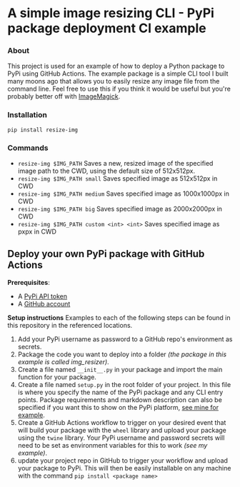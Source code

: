 # A simple image resizing CLI - PyPi package deployment CI example 

### About
This project is used for an example of how to deploy a Python package to PyPi using GitHub Actions. The example package is a simple CLI tool I built many moons ago that allows you to easily resize any image file from the command line. Feel free to use this if you think it would be useful but you're probably better off with [ImageMagick](https://github.com/ImageMagick/ImageMagick).

### Installation 
```
pip install resize-img
```

### Commands
- `resize-img $IMG_PATH` Saves a new, resized image of the specified image path to the CWD, using the default size of 512x512px.
- `resize-img $IMG_PATH small` Saves specified image as 512x512px in CWD   
- `resize-img $IMG_PATH medium` Saves specified image as 1000x1000px in CWD
- `resize-img $IMG_PATH big` Saves specified image as 2000x2000px in CWD
- `resize-img $IMG_PATH custom <int> <int>` Saves specified image as <int>px<int>px in CWD


## Deploy your own PyPi package with GitHub Actions
**Prerequisites**:
- A [PyPi API token](https://pypi.org/manage/account/token/)
- A [GitHub account](https://github.com/join)

**Setup instructions**
Examples to each of the following steps can be found in this repository in the referenced locations.

1. Add your PyPi username as password to a GitHub repo's environment as secrets.
2. Package the code you want to deploy into a folder _(the package in this example is called img_resizer)_.
3. Create a file named `__init__.py` in your package and import the main function for your package.
4. Create a file named `setup.py` in the root folder of your project. In this file is where you specify the name of the PyPi package and any CLI entry points. Package requirements and markdown description can also be specified if you want this to show on the PyPi platform, [see mine for example](https://pypi.org/project/resize-img/). 
5. Create a GitHub Actions workflow to trigger on your desired event that will build your package with the `wheel` library and upload your package using the `twine` library. Your PyPi username and password secrets will need to be set as environment variables for this to work _(see my example)_.
6. update your project repo in GitHub to trigger your workflow and upload your package to PyPi. This will then be easily installable on any machine with the command `pip install <package name>`





